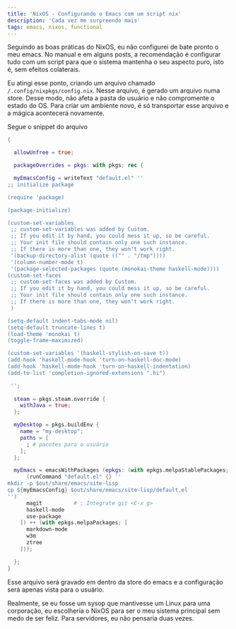 ```yaml
---
title: 'NixOS - Configurando o Emacs com um script nix'
description: 'Cada vez me surpreendo mais'
tags: emacs, nixos, functional
---
```


Seguindo as boas práticas do NixOS, eu nâo configurei de bate pronto o meu emacs.
No manual e em alguns posts, a recomendação é configurar tudo com um script para
que o sistema mantenha o seu aspecto puro, isto é, sem efeitos colaterais.

Eu atingi esse ponto, criando um arquivo chamado ```/.config/nixpkgs/config.nix```.
Nesse arquivo, é gerado um arquivo numa store. Desse modo, não afeta a pasta do
usuário e não compromente o estado do OS. Para criar um ambiente novo, é só
transportar esse arquivo e a mágica acontecerá novamente.

Segue o snippet do arquivo

```nix
{

  allowUnfree = true;

  packageOverrides = pkgs: with pkgs; rec {

  myEmacsConfig = writeText "default.el" ''
;; initialize package

(require 'package)

(package-initialize)

(custom-set-variables
 ;; custom-set-variables was added by Custom.
 ;; If you edit it by hand, you could mess it up, so be careful.
 ;; Your init file should contain only one such instance.
 ;; If there is more than one, they won't work right.
 '(backup-directory-alist (quote (("" . "/tmp"))))
 '(column-number-mode t)
 '(package-selected-packages (quote (monokai-theme haskell-mode))))
(custom-set-faces
 ;; custom-set-faces was added by Custom.
 ;; If you edit it by hand, you could mess it up, so be careful.
 ;; Your init file should contain only one such instance.
 ;; If there is more than one, they won't work right.
 )

(setq-default indent-tabs-mode nil)
(setq-default truncate-lines t)
(load-theme 'monokai t)
(toggle-frame-maximized)

(custom-set-variables '(haskell-stylish-on-save t))
(add-hook 'haskell-mode-hook 'turn-on-haskell-doc-mode)
(add-hook 'haskell-mode-hook 'turn-on-haskell-indentation)
(add-to-list 'completion-ignored-extensions ".hi")

 '';
    
  steam = pkgs.steam.override {
    withJava = true;
  };

  myDesktop = pkgs.buildEnv {
    name = "my-desktop";
    paths = [
      ; # pacotes para o usuário
    ];
  };

  myEmacs = emacsWithPackages (epkgs: (with epkgs.melpaStablePackages; [ 
      (runCommand "default.el" {} ''
mkdir -p $out/share/emacs/site-lisp
cp ${myEmacsConfig} $out/share/emacs/site-lisp/default.el
'')
      magit          # ; Integrate git <C-x g>
      haskell-mode
      use-package
    ]) ++ (with epkgs.melpaPackages; [
      markdown-mode
      w3m
      ztree
    ]));

  };
}

```

Esse arquivo será gravado em dentro da store do emacs e a configuração será
apenas vista para o usuário.

Realmente, se eu fosse um sysop que mantivesse um Linux para uma corporação,
eu escolheria o NixOS para ser o meu sistema principal sem medo de ser feliz.
Para servidores, eu não pensaria duas vezes.

